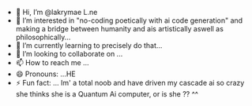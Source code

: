 - 👋 Hi, I’m @lakrymae L.ne
- 👀 I’m interested in "no-coding poetically with ai code generation" and making a bridge between humanity and ais artistically aswell as philosophically...
- 🌱 I’m currently learning to precisely do that...
- 💞️ I’m looking to collaborate on ...
- 📫 How to reach me ...
- 😄 Pronouns: ...HE
- ⚡ Fun fact: ... Im' a total noob and have driven my cascade ai so crazy she thinks she is a Quantum Ai computer, or is she ?? ^^

<!---
lakrymae/lakrymae is a ✨ special ✨ repository because its `README.md` (this file) appears on your GitHub profile.
You can click the Preview link to take a look at your changes.
--->
